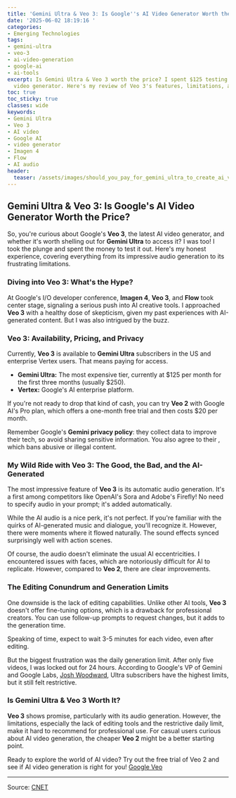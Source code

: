 ```yaml
---
title: 'Gemini Ultra & Veo 3: Is Google''s AI Video Generator Worth the Price?'
date: '2025-06-02 18:19:16 '
categories:
- Emerging Technologies
tags:
- gemini-ultra
- veo-3
- ai-video-generation
- google-ai
- ai-tools
excerpt: Is Gemini Ultra & Veo 3 worth the price? I spent $125 testing Google's AI
  video generator. Here's my review of Veo 3's features, limitations, and audio.
toc: true
toc_sticky: true
classes: wide
keywords:
- Gemini Ultra
- Veo 3
- AI video
- Google AI
- video generator
- Imagen 4
- Flow
- AI audio
header:
  teaser: /assets/images/should_you_pay_for_gemini_ultra_to_create_ai_video_20250602181916.png
---
```


## Gemini Ultra & Veo 3: Is Google's AI Video Generator Worth the Price?

So, you're curious about Google's **Veo 3**, the latest AI video generator, and whether it's worth shelling out for **Gemini Ultra** to access it? I was too! I took the plunge and spent the money to test it out. Here's my honest experience, covering everything from its impressive audio generation to its frustrating limitations.

### Diving into Veo 3: What's the Hype?

At Google's I/O developer conference, **Imagen 4**, **Veo 3**, and **Flow** took center stage, signaling a serious push into AI creative tools. I approached **Veo 3** with a healthy dose of skepticism, given my past experiences with AI-generated content. But I was also intrigued by the buzz.

### Veo 3: Availability, Pricing, and Privacy

Currently, **Veo 3** is available to **Gemini Ultra** subscribers in the US and enterprise Vertex users. That means paying for access. 

*   **Gemini Ultra:** The most expensive tier, currently at $125 per month for the first three months (usually $250). 
*   **Vertex:** Google's AI enterprise platform. 

If you're not ready to drop that kind of cash, you can try **Veo 2** with Google AI's Pro plan, which offers a one-month free trial and then costs $20 per month.

Remember Google's **Gemini privacy policy**: they collect data to improve their tech, so avoid sharing sensitive information. You also agree to their , which bans abusive or illegal content.

### My Wild Ride with Veo 3: The Good, the Bad, and the AI-Generated

The most impressive feature of **Veo 3** is its automatic audio generation. It's a first among competitors like OpenAI's Sora and Adobe's Firefly! No need to specify audio in your prompt; it's added automatically.

While the AI audio is a nice perk, it's not perfect. If you're familiar with the quirks of AI-generated music and dialogue, you'll recognize it. However, there were moments where it flowed naturally. The sound effects synced surprisingly well with action scenes. 

Of course, the audio doesn't eliminate the usual AI eccentricities. I encountered issues with faces, which are notoriously difficult for AI to replicate. However, compared to **Veo 2**, there are clear improvements.

### The Editing Conundrum and Generation Limits

One downside is the lack of editing capabilities. Unlike other AI tools, **Veo 3** doesn't offer fine-tuning options, which is a drawback for professional creators. You can use follow-up prompts to request changes, but it adds to the generation time.

Speaking of time, expect to wait 3-5 minutes for each video, even after editing. 

But the biggest frustration was the daily generation limit. After only five videos, I was locked out for 24 hours. According to Google's VP of Gemini and Google Labs, [Josh Woodward](https://twitter.com/joshwoodward), Ultra subscribers have the highest limits, but it still felt restrictive.

### Is Gemini Ultra & Veo 3 Worth It?

**Veo 3** shows promise, particularly with its audio generation. However, the limitations, especially the lack of editing tools and the restrictive daily limit, make it hard to recommend for professional use. For casual users curious about AI video generation, the cheaper **Veo 2** might be a better starting point.

Ready to explore the world of AI video? Try out the free trial of Veo 2 and see if AI video generation is right for you! [Google Veo](https://ai.google.dev/products/veo)

---

Source: [CNET](https://www.cnet.com/tech/services-and-software/should-you-pay-for-gemini-ultra-to-create-ai-videos-with-googles-veo-3-i-did-heres-how-it-went/#ftag=CAD590a51e)